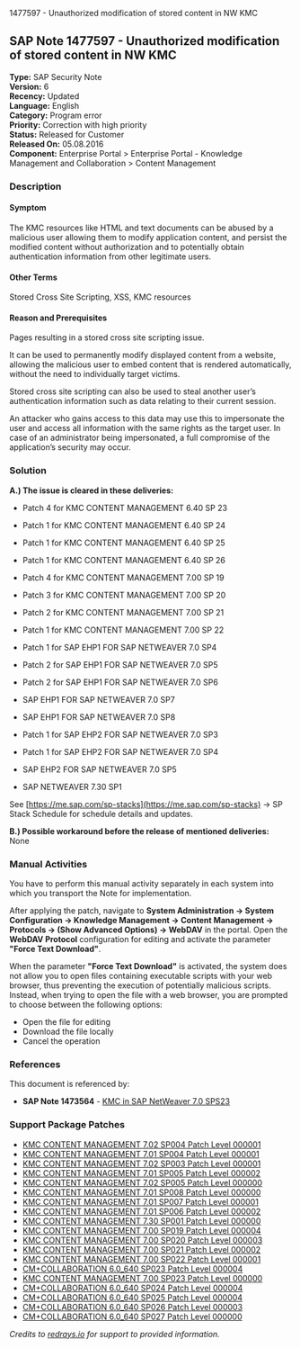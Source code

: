 1477597 - Unauthorized modification of stored content in NW KMC

## SAP Note 1477597 - Unauthorized modification of stored content in NW KMC

**Type:** SAP Security Note  
**Version:** 6  
**Recency:** Updated  
**Language:** English  
**Category:** Program error  
**Priority:** Correction with high priority  
**Status:** Released for Customer  
**Released On:** 05.08.2016  
**Component:** Enterprise Portal > Enterprise Portal - Knowledge Management and Collaboration > Content Management

### Description

#### Symptom
The KMC resources like HTML and text documents can be abused by a malicious user allowing them to modify application content, and persist the modified content without authorization and to potentially obtain authentication information from other legitimate users.

#### Other Terms
Stored Cross Site Scripting, XSS, KMC resources

#### Reason and Prerequisites
Pages resulting in a stored cross site scripting issue.

It can be used to permanently modify displayed content from a website, allowing the malicious user to embed content that is rendered automatically, without the need to individually target victims.

Stored cross site scripting can also be used to steal another user’s authentication information such as data relating to their current session.

An attacker who gains access to this data may use this to impersonate the user and access all information with the same rights as the target user. In case of an administrator being impersonated, a full compromise of the application’s security may occur.

### Solution

**A.) The issue is cleared in these deliveries:**

- Patch 4 for KMC CONTENT MANAGEMENT 6.40 SP 23
- Patch 1 for KMC CONTENT MANAGEMENT 6.40 SP 24
- Patch 1 for KMC CONTENT MANAGEMENT 6.40 SP 25
- Patch 1 for KMC CONTENT MANAGEMENT 6.40 SP 26

- Patch 4 for KMC CONTENT MANAGEMENT 7.00 SP 19
- Patch 3 for KMC CONTENT MANAGEMENT 7.00 SP 20
- Patch 2 for KMC CONTENT MANAGEMENT 7.00 SP 21
- Patch 1 for KMC CONTENT MANAGEMENT 7.00 SP 22

- Patch 1 for SAP EHP1 FOR SAP NETWEAVER 7.0 SP4
- Patch 2 for SAP EHP1 FOR SAP NETWEAVER 7.0 SP5
- Patch 2 for SAP EHP1 FOR SAP NETWEAVER 7.0 SP6

- SAP EHP1 FOR SAP NETWEAVER 7.0 SP7
- SAP EHP1 FOR SAP NETWEAVER 7.0 SP8

- Patch 1 for SAP EHP2 FOR SAP NETWEAVER 7.0 SP3
- Patch 1 for SAP EHP2 FOR SAP NETWEAVER 7.0 SP4

- SAP EHP2 FOR SAP NETWEAVER 7.0 SP5

- SAP NETWEAVER 7.30 SP1

See [https://me.sap.com/sp-stacks](https://me.sap.com/sp-stacks) -> SP Stack Schedule for schedule details and updates.

**B.) Possible workaround before the release of mentioned deliveries:**  
None

### Manual Activities

You have to perform this manual activity separately in each system into which you transport the Note for implementation.

After applying the patch, navigate to **System Administration → System Configuration → Knowledge Management → Content Management → Protocols → (Show Advanced Options) → WebDAV** in the portal. Open the **WebDAV Protocol** configuration for editing and activate the parameter **"Force Text Download"**.

When the parameter **"Force Text Download"** is activated, the system does not allow you to open files containing executable scripts with your web browser, thus preventing the execution of potentially malicious scripts. Instead, when trying to open the file with a web browser, you are prompted to choose between the following options:

- Open the file for editing
- Download the file locally
- Cancel the operation

### References

This document is referenced by:

- **SAP Note 1473564** - [KMC in SAP NetWeaver 7.0 SPS23](https://me.sap.com/notes/1473564)

### Support Package Patches

- [KMC CONTENT MANAGEMENT 7.02 SP004 Patch Level 000001](https://me.sap.com/sap/support/swdc/notes?cvnr=01200615320200012504&support_package=SP004&patch_level=000001)
- [KMC CONTENT MANAGEMENT 7.01 SP004 Patch Level 000001](https://me.sap.com/sap/support/swdc/notes?cvnr=01200615320200010809&support_package=SP004&patch_level=000001)
- [KMC CONTENT MANAGEMENT 7.02 SP003 Patch Level 000001](https://me.sap.com/sap/support/swdc/notes?cvnr=01200615320200012504&support_package=SP003&patch_level=000001)
- [KMC CONTENT MANAGEMENT 7.01 SP005 Patch Level 000002](https://me.sap.com/sap/support/swdc/notes?cvnr=01200615320200010809&support_package=SP005&patch_level=000002)
- [KMC CONTENT MANAGEMENT 7.02 SP005 Patch Level 000000](https://me.sap.com/sap/support/swdc/notes?cvnr=01200615320200012504&support_package=SP005&patch_level=000000)
- [KMC CONTENT MANAGEMENT 7.01 SP008 Patch Level 000000](https://me.sap.com/sap/support/swdc/notes?cvnr=01200615320200010809&support_package=SP008&patch_level=000000)
- [KMC CONTENT MANAGEMENT 7.01 SP007 Patch Level 000001](https://me.sap.com/sap/support/swdc/notes?cvnr=01200615320200010809&support_package=SP007&patch_level=000001)
- [KMC CONTENT MANAGEMENT 7.01 SP006 Patch Level 000002](https://me.sap.com/sap/support/swdc/notes?cvnr=01200615320200010809&support_package=SP006&patch_level=000002)
- [KMC CONTENT MANAGEMENT 7.30 SP001 Patch Level 000000](https://me.sap.com/sap/support/swdc/notes?cvnr=01200615320200015120&support_package=SP001&patch_level=000000)
- [KMC CONTENT MANAGEMENT 7.00 SP019 Patch Level 000004](https://me.sap.com/sap/support/swdc/notes?cvnr=01200615320200007913&support_package=SP019&patch_level=000004)
- [KMC CONTENT MANAGEMENT 7.00 SP020 Patch Level 000003](https://me.sap.com/sap/support/swdc/notes?cvnr=01200615320200007913&support_package=SP020&patch_level=000003)
- [KMC CONTENT MANAGEMENT 7.00 SP021 Patch Level 000002](https://me.sap.com/sap/support/swdc/notes?cvnr=01200615320200007913&support_package=SP021&patch_level=000002)
- [KMC CONTENT MANAGEMENT 7.00 SP022 Patch Level 000001](https://me.sap.com/sap/support/swdc/notes?cvnr=01200615320200007913&support_package=SP022&patch_level=000001)
- [CM+COLLABORATION 6.0_640 SP023 Patch Level 000004](https://me.sap.com/sap/support/swdc/notes?cvnr=01200314690200004175&support_package=SP023&patch_level=000004)
- [KMC CONTENT MANAGEMENT 7.00 SP023 Patch Level 000000](https://me.sap.com/sap/support/swdc/notes?cvnr=01200615320200007913&support_package=SP023&patch_level=000000)
- [CM+COLLABORATION 6.0_640 SP024 Patch Level 000004](https://me.sap.com/sap/support/swdc/notes?cvnr=01200314690200004175&support_package=SP024&patch_level=000004)
- [CM+COLLABORATION 6.0_640 SP025 Patch Level 000004](https://me.sap.com/sap/support/swdc/notes?cvnr=01200314690200004175&support_package=SP025&patch_level=000004)
- [CM+COLLABORATION 6.0_640 SP026 Patch Level 000003](https://me.sap.com/sap/support/swdc/notes?cvnr=01200314690200004175&support_package=SP026&patch_level=000003)
- [CM+COLLABORATION 6.0_640 SP027 Patch Level 000000](https://me.sap.com/sap/support/swdc/notes?cvnr=01200314690200004175&support_package=SP027&patch_level=000000)

*Credits to [redrays.io](https://redrays.io) for support to provided information.*
